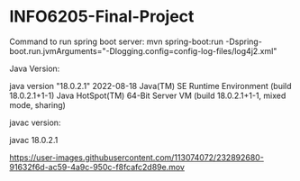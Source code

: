 # INFO6205-Final-Project

Command to run spring boot server:
mvn spring-boot:run -Dspring-boot.run.jvmArguments="-Dlogging.config=config-log-files/log4j2.xml"

Java Version:

java version "18.0.2.1" 2022-08-18
Java(TM) SE Runtime Environment (build 18.0.2.1+1-1)
Java HotSpot(TM) 64-Bit Server VM (build 18.0.2.1+1-1, mixed mode, sharing)

javac version:

javac 18.0.2.1

https://user-images.githubusercontent.com/113074072/232892680-91632f6d-ac59-4a9c-950c-f8fcafc2d89e.mov

